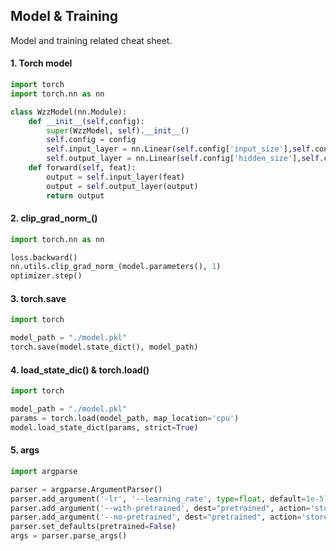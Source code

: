 ## Model & Training

Model and training related cheat sheet.

#### 1. Torch model
```python
import torch
import torch.nn as nn

class WzzModel(nn.Module):
    def __init__(self,config):
        super(WzzModel, self).__init__()
        self.config = config
        self.input_layer = nn.Linear(self.config['input_size'],self.config['hidden_size'], bias=False)
        self.output_layer = nn.Linear(self.config['hidden_size'],self.config['output_size'])
    def forward(self, feat):
        output = self.input_layer(feat)
        output = self.output_layer(output)
        return output
```

#### 2. clip_grad_norm_()
```python
import torch.nn as nn

loss.backward()
nn.utils.clip_grad_norm_(model.parameters(), 1)
optimizer.step()
```

#### 3. torch.save
```python
import torch

model_path = "./model.pkl"
torch.save(model.state_dict(), model_path)
```

#### 4. load_state_dic() & torch.load()
```python 
import torch

model_path = "./model.pkl"
params = torch.load(model_path, map_location='cpu')
model.load_state_dict(params, strict=True)
```

#### 5. args
```python 
import argparse

parser = argparse.ArgumentParser()
parser.add_argument('-lr', '--learning_rate', type=float, default=1e-5)
parser.add_argument('--with-pretrained', dest="pretrained", action='store_true')
parser.add_argument('--no-pretrained', dest="pretrained", action='store_false')
parser.set_defaults(pretrained=False)
args = parser.parse_args()
```